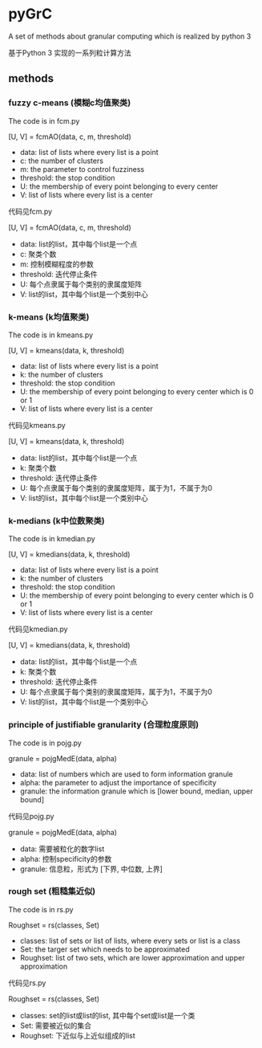 # pyGrC
A set of methods about granular computing which is realized by python 3

基于Python 3 实现的一系列粒计算方法
## methods
### fuzzy c-means (模糊c均值聚类)
The code is in fcm.py

[U, V] = fcmAO(data, c, m, threshold) 
* data: list of lists where every list is a point
* c: the number of clusters
* m: the parameter to control fuzziness
* threshold: the stop condition
* U: the membership of every point belonging to every center
* V: list of lists where every list is a center 

代码见fcm.py

[U, V] = fcmAO(data, c, m, threshold) 
* data: list的list，其中每个list是一个点
* c: 聚类个数
* m: 控制模糊程度的参数
* threshold: 迭代停止条件
* U: 每个点隶属于每个类别的隶属度矩阵
* V: list的list，其中每个list是一个类别中心
### k-means (k均值聚类)
The code is in kmeans.py

[U, V] = kmeans(data, k, threshold)
* data: list of lists where every list is a point
* k: the number of clusters
* threshold: the stop condition
* U: the membership of every point belonging to every center which is 0 or 1
* V: list of lists where every list is a center 

代码见kmeans.py

[U, V] = kmeans(data, k, threshold)
* data: list的list，其中每个list是一个点
* k: 聚类个数
* threshold: 迭代停止条件
* U: 每个点隶属于每个类别的隶属度矩阵，属于为1，不属于为0
* V: list的list，其中每个list是一个类别中心
### k-medians (k中位数聚类)
The code is in kmedian.py

[U, V] = kmedians(data, k, threshold)
* data: list of lists where every list is a point
* k: the number of clusters
* threshold: the stop condition
* U: the membership of every point belonging to every center which is 0 or 1
* V: list of lists where every list is a center 

代码见kmedian.py

[U, V] = kmedians(data, k, threshold)
* data: list的list，其中每个list是一个点
* k: 聚类个数
* threshold: 迭代停止条件
* U: 每个点隶属于每个类别的隶属度矩阵，属于为1，不属于为0
* V: list的list，其中每个list是一个类别中心
### principle of justifiable granularity (合理粒度原则)
The code is in pojg.py

granule = pojgMedE(data, alpha)
* data: list of numbers which are used to form information granule
* alpha: the parameter to adjust the importance of specificity
* granule: the information granule which is [lower bound, median, upper bound]

代码见pojg.py

granule = pojgMedE(data, alpha)
* data: 需要被粒化的数字list
* alpha: 控制specificity的参数
* granule: 信息粒，形式为 [下界, 中位数, 上界]
### rough set (粗糙集近似) 
The code is in rs.py

Roughset = rs(classes, Set)
* classes: list of sets or list of lists, where every sets or list is a class
* Set: the targer set which needs to be approximated
* Roughset: list of two sets, which are lower approximation and upper approximation

代码见rs.py


Roughset = rs(classes, Set)
* classes: set的list或list的list, 其中每个set或list是一个类
* Set: 需要被近似的集合 
* Roughset: 下近似与上近似组成的list
